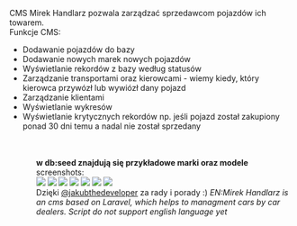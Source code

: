 CMS Mirek Handlarz pozwala zarządzać sprzedawcom pojazdów ich towarem. <br>
Funkcje CMS:
<ul>
  <li>Dodawanie pojazdów do bazy</li>
  <li>Dodawanie nowych marek nowych pojazdów</li>
  <li>Wyświetlanie rekordów z bazy według statusów</li>
  <li>Zarządzanie transportami oraz kierowcami - wiemy kiedy, który kierowca przywózł lub wywiózł dany pojazd</li>
  <li>Zarządzanie klientami</li>
  <li>Wyświetlanie wykresów</li>
  <li>Wyświetlanie krytycznych rekordów np. jeśli pojazd został zakupiony ponad 30 dni temu a nadal nie został sprzedany</li>
<ul>
<br>
<br>
<b>w db:seed znajdują się przykładowe marki oraz modele</b>
<br>
screenshots:<br>
<img src="http://mzielinski.pl/portfolio/images/mirek/mirek7.png">
<img src="http://mzielinski.pl/portfolio/images/mirek/mirek1.png">
<img src="http://mzielinski.pl/portfolio/images/mirek/mirek2.png">
<img src="http://mzielinski.pl/portfolio/images/mirek/mirek3.png">
<img src="http://mzielinski.pl/portfolio/images/mirek/mirek4.png">
<img src="http://mzielinski.pl/portfolio/images/mirek/mirek5.png">
<img src="http://mzielinski.pl/portfolio/images/mirek/mirek6.png">
  <br>
  Dzięki <a href="https://github.com/jakubthedeveloper">@jakubthedeveloper</a> za rady i porady :) 
<i>EN:Mirek Handlarz is an cms based on Laravel, which helps to managment cars by car dealers. Script do not support english language yet</i>
